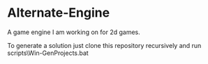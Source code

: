 # Alternate-Engine
A game engine I am working on for 2d games.

To generate a solution just clone this repository recursively and run scripts\Win-GenProjects.bat
